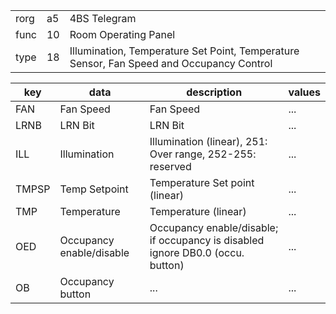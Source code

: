
|    |   |   |
| -- | - | - |
| rorg | a5 | 4BS Telegram |
| func | 10 | Room Operating Panel |
| type | 18 | Illumination, Temperature Set Point, Temperature Sensor, Fan Speed and Occupancy Control |

| key | data | description | values |
| --- | --- | --- | --- |
  | FAN | Fan Speed | Fan Speed | ... | 
| LRNB | LRN Bit | LRN Bit | ... | 
| ILL | Illumination | Illumination (linear), 251: Over range, 252-255: reserved | ... | 
| TMPSP | Temp Setpoint | Temperature Set point (linear) | ... | 
| TMP | Temperature | Temperature (linear) | ... | 
| OED | Occupancy enable/disable | Occupancy enable/disable; if occupancy is disabled ignore DB0.0 (occu. button) | ... | 
| OB | Occupancy button | ... | ... | 

  
